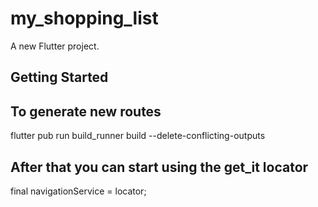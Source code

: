 # my_shopping_list

A new Flutter project.

## Getting Started

## To generate new routes

flutter pub run build_runner build --delete-conflicting-outputs

## After that you can start using the get_it locator

final navigationService = locator<NavigationService>;
